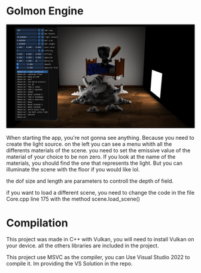 # Golmon Engine
![demo](images/demo.png)

When starting the app, you're not gonna see anything. 
Because you need to create the light source.
on the left you can see a menu whith all the differents materials of the scene.
you need to set the emissive value of the material of your choice to be non zero.
If you look at the name of the materials, you should find the one that represents the light.
But you can illuminate the scene with the floor if you would like lol.

the dof size and length are parameters to controll the depth of field. 

if you want to load a different scene, you need to change the code in the file Core.cpp line 175 with the method scene.load_scene()

# Compilation

This project was made in C++ with Vulkan, you will need to install Vulkan on your device. all the others libraries are included in the project.

This project use MSVC as the compiler, you can Use Visual Studio 2022 to compile it. Im providing the VS Solution in the repo.
